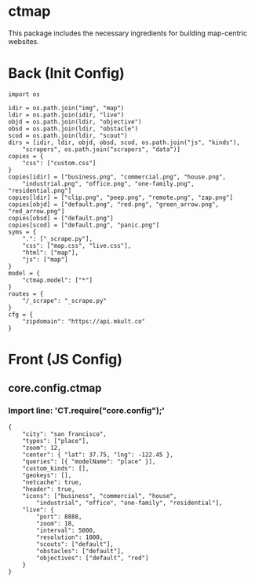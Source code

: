 # ctmap
This package includes the necessary ingredients for building map-centric websites.


# Back (Init Config)

    import os
    
    idir = os.path.join("img", "map")
    ldir = os.path.join(idir, "live")
    objd = os.path.join(ldir, "objective")
    obsd = os.path.join(ldir, "obstacle")
    scod = os.path.join(ldir, "scout")
    dirs = [idir, ldir, objd, obsd, scod, os.path.join("js", "kinds"),
    	"scrapers", os.path.join("scrapers", "data")]
    copies = {
    	"css": ["custom.css"]
    }
    copies[idir] = ["business.png", "commercial.png", "house.png",
    	"industrial.png", "office.png", "one-family.png", "residential.png"]
    copies[ldir] = ["clip.png", "peep.png", "remote.png", "zap.png"]
    copies[objd] = ["default.png", "red.png", "green_arrow.png", "red_arrow.png"]
    copies[obsd] = ["default.png"]
    copies[scod] = ["default.png", "panic.png"]
    syms = {
    	".": ["_scrape.py"],
    	"css": ["map.css", "live.css"],
    	"html": ["map"],
    	"js": ["map"]
    }
    model = {
    	"ctmap.model": ["*"]
    }
    routes = {
    	"/_scrape": "_scrape.py"
    }
    cfg = {
    	"zipdomain": "https://api.mkult.co"
    }

# Front (JS Config)

## core.config.ctmap
### Import line: 'CT.require("core.config");'
    {
    	"city": "san francisco",
    	"types": ["place"],
    	"zoom": 12,
    	"center": { "lat": 37.75, "lng": -122.45 },
    	"queries": [{ "modelName": "place" }],
    	"custom_kinds": [],
    	"geokeys": [],
    	"netcache": true,
    	"header": true,
    	"icons": ["business", "commercial", "house",
    		"industrial", "office", "one-family", "residential"],
    	"live": {
    		"port": 8888,
    		"zoom": 18,
    		"interval": 5000,
    		"resolution": 1000,
    		"scouts": ["default"],
    		"obstacles": ["default"],
    		"objectives": ["default", "red"]
    	}
    }